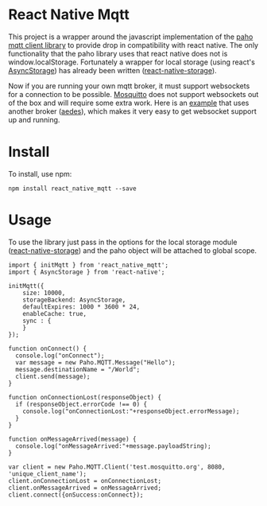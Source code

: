 # React Native Mqtt

This project is a wrapper around the javascript implementation of the [paho mqtt client library](https://eclipse.org/paho/clients/js/) to provide drop in compatibility with react native. The only functionality that the paho library uses that react native does not is window.localStorage. Fortunately a wrapper for local storage (using react's [AsyncStorage](https://facebook.github.io/react-native/docs/asyncstorage.html)) has already been written ([react-native-storage](https://github.com/sunnylqm/react-native-storage)).

Now if you are running your own mqtt broker, it must support websockets for a connection to be possible. [Mosquitto](https://mosquitto.org/) does not support websockets out of the box and will require some extra work. Here is an [example](https://github.com/Introvertuous/smart_home/blob/master/hub/lib/mqtt.js) that uses another broker ([aedes](https://github.com/mcollina/aedes)), which makes it very easy to get websocket support up and running.

# Install

To install, use npm:

```
npm install react_native_mqtt --save
```

# Usage

To use the library just pass in the options for the local storage module ([react-native-storage](https://github.com/sunnylqm/react-native-storage)) and the paho object will be attached to global scope.

```
import { initMqtt } from 'react_native_mqtt';
import { AsyncStorage } from 'react-native';

initMqtt({
    size: 10000,
    storageBackend: AsyncStorage,
    defaultExpires: 1000 * 3600 * 24,
    enableCache: true,
    sync : {
    }
});

function onConnect() {
  console.log("onConnect");
  var message = new Paho.MQTT.Message("Hello");
  message.destinationName = "/World";
  client.send(message);
}

function onConnectionLost(responseObject) {
  if (responseObject.errorCode !== 0) {
    console.log("onConnectionLost:"+responseObject.errorMessage);
  }
}

function onMessageArrived(message) {
  console.log("onMessageArrived:"+message.payloadString);
}

var client = new Paho.MQTT.Client('test.mosquitto.org', 8080, 'unique_client_name');
client.onConnectionLost = onConnectionLost;
client.onMessageArrived = onMessageArrived;
client.connect({onSuccess:onConnect});
```
